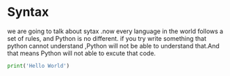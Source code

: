 # Syntax
  we are going to talk about sytax .now every language in the world follows a set of rules, and Python is no different.
  if you try write something that python cannot understand ,Python will not be able to understand that.And that means Python will not able to excute that code.

  ```python
print('Hello World')


